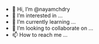 - 👋 Hi, I’m @nayamchdry
- 👀 I’m interested in ...
- 🌱 I’m currently learning ...
- 💞️ I’m looking to collaborate on ...
- 📫 How to reach me ...

<!---
nayamchdry/nayamchdry is a ✨ special ✨ repository because its `README.md` (this file) appears on your GitHub profile.
You can click the Preview link to take a look at your changes.
--->
